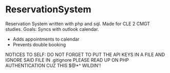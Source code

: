 # ReservationSystem
Reservation System written with php and sql. Made for CLE 2 CMGT studies. 
Goals: 
Syncs with outlook calendar.
  - Adds appointments to calendar
  - Prevents double booking

NOTICES TO SELF:
DO NOT FORGET TO PUT THE API KEYS IN A FILE AND IGNORE SAID FILE IN .gitignore
PLEASE READ UP ON PHP AUTHENTICATION CUZ THIS $@*^ WILDIN'!
